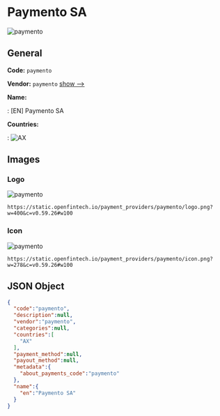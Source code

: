 
# Paymento SA 
![paymento](https://static.openfintech.io/payment_providers/paymento/logo.png?w=400&c=v0.59.26#w100)  

## General 
 
**Code:** `paymento` 
 
**Vendor:** `paymento` [show -->](/vendors/paymento/) 
 
**Name:** 
 
:	[EN] Paymento SA 
 
 
**Countries:** 
 
:	![AX](https://cdnjs.cloudflare.com/ajax/libs/flag-icon-css/3.3.0/flags/4x3/ax.svg#w24)  

## Images 

### Logo 
 
![paymento](https://static.openfintech.io/payment_providers/paymento/logo.png?w=400&c=v0.59.26#w100)  

```
https://static.openfintech.io/payment_providers/paymento/logo.png?w=400&c=v0.59.26#w100
```  

### Icon 
 
![paymento](https://static.openfintech.io/payment_providers/paymento/icon.png?w=278&c=v0.59.26#w100)  

```
https://static.openfintech.io/payment_providers/paymento/icon.png?w=278&c=v0.59.26#w100
```  

## JSON Object 

```json
{
  "code":"paymento",
  "description":null,
  "vendor":"paymento",
  "categories":null,
  "countries":[
    "AX"
  ],
  "payment_method":null,
  "payout_method":null,
  "metadata":{
    "about_payments_code":"paymento"
  },
  "name":{
    "en":"Paymento SA"
  }
}
```  
